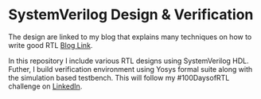 # SystemVerilog Design & Verification

The design are linked to my blog that explains many techniques on how to write good RTL  [Blog Link](https://sites.google.com/view/autonomousvision/blog?authuser=0).

In this repository I include various RTL designs using SystemVerilog HDL. Futher, I build verification environment using Yosys formal suite along with the simulation based testbench.
This will follow my #100DaysofRTL challenge on [LinkedIn](https://www.linkedin.com/feed/hashtag/?keywords=100daysofrtl).
